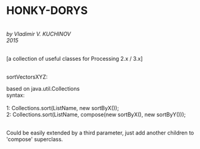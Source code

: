 <h1><b>HONKY-DORYS</b></h1><br>
<i>by Vladimir V. KUCHINOV<br>
2015</i><br><br>

[a collection of useful classes for Processing 2.x / 3.x]<br><br>

sortVectorsXYZ:<br>

based on java.util.Collections<br>
syntax:<br><br>
1: Collections.sort(ListName, new sortByX());<br>
2: Collections.sort(ListName, compose(new sortByX(), new sortByY()));<br><br>
	     
Could be easily extended by a third parameter, just add another children to<br>
'compose' superclass.<br>
